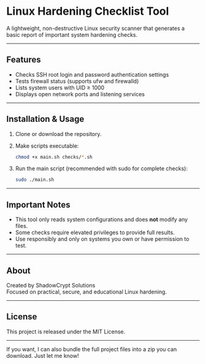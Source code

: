 # Linux Hardening Checklist Tool

A lightweight, non-destructive Linux security scanner that generates a basic report of important system hardening checks.

---

## Features

- Checks SSH root login and password authentication settings  
- Tests firewall status (supports ufw and firewalld)  
- Lists system users with UID ≥ 1000  
- Displays open network ports and listening services  

---

## Installation & Usage

1. Clone or download the repository.

2. Make scripts executable:

    ```bash
    chmod +x main.sh checks/*.sh
    ```

3. Run the main script (recommended with sudo for complete checks):

    ```bash
    sudo ./main.sh
    ```

---

## Important Notes

- This tool only reads system configurations and does **not** modify any files.  
- Some checks require elevated privileges to provide full results.  
- Use responsibly and only on systems you own or have permission to test.

---

## About

Created by ShadowCrypt Solutions  
Focused on practical, secure, and educational Linux hardening.

---

## License

This project is released under the MIT License.

---

If you want, I can also bundle the full project files into a zip you can download. Just let me know!
